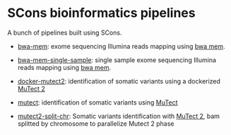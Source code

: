 # SCons bioinformatics pipelines
A bunch of pipelines built using SCons.

* [bwa-mem](https://github.com/alexcoppe/iSeqs/tree/master/prj/bwa-mem): exome sequencing Illumina reads mapping using [bwa mem](http://bio-bwa.sourceforge.net).

* [bwa-mem-single-sample](https://github.com/alexcoppe/iSeqs/tree/master/prj/bwa-mem-single-sample): single sample exome sequencing Illumina reads mapping using [bwa mem](http://bio-bwa.sourceforge.net).

* [docker-mutect2](https://github.com/alexcoppe/iSeqs/tree/master/prj/docker-mutect2): identification of somatic variants using a dockerized [MuTect 2](https://software.broadinstitute.org/gatk/gatkdocs/org_broadinstitute_gatk_tools_walkers_cancer_m2_MuTect2.php)

* [mutect](https://github.com/alexcoppe/iSeqs/tree/master/prj/mutect): identification of somatic variants using [MuTect](https://www.broadinstitute.org/cancer/cga/mutect)

* [mutect2-split-chr](https://github.com/alexcoppe/iSeqs/tree/master/prj/mutect2-split-chr): Somatic variants identification with [MuTect 2](https://software.broadinstitute.org/gatk/gatkdocs/org_broadinstitute_gatk_tools_walkers_cancer_m2_MuTect2.php), bam splitted by chromosome to parallelize Mutect 2 phase
